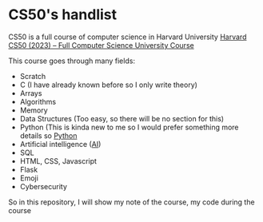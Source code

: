 # CS50's handlist

CS50 is a full course of computer science in Harvard University [Harvard CS50 (2023) – Full Computer Science University Course](https://www.youtube.com/watch?v=LfaMVlDaQ24)

This course goes through many fields:
  - Scratch
  - C (I have already known before so I only write theory)
  - Arrays
  - Algorithms
  - Memory
  - Data Structures (Too easy, so there will be no section for this)
  - Python (This is kinda new to me so I would prefer something more details so [Python](https://github.com/howardVoxcan/CS_Courses)
  - Artificial intelligence ([AI](https://github.com/howardVoxcan/CS50_AI))
  - SQL
  - HTML, CSS, Javascript
  - Flask
  - Emoji
  - Cybersecurity

So in this repository, I will show my note of the course, my code during the course
